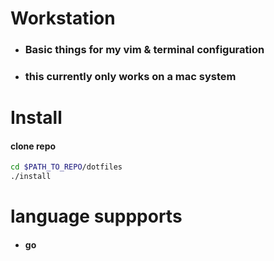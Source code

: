 # Workstation 
   - ### Basic things for my vim & terminal configuration
   - ###  this currently only works on a mac system
 
# Install
  #### clone repo
  
  ``` bash 
 cd $PATH_TO_REPO/dotfiles
./install
  ```
 
 
 # language suppports
  - #### go
